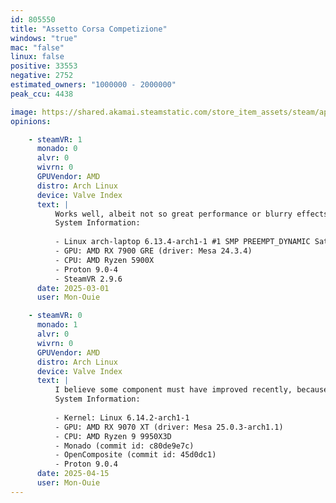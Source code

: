 ```yaml
---
id: 805550
title: "Assetto Corsa Competizione"
windows: "true"
mac: "false"
linux: false
positive: 33553
negative: 2752
estimated_owners: "1000000 - 2000000"
peak_ccu: 4438

image: https://shared.akamai.steamstatic.com/store_item_assets/steam/apps/805550/header.jpg?t=1730743191
opinions:

    - steamVR: 1
      monado: 0
      alvr: 0
      wivrn: 0
      GPUVendor: AMD
      distro: Arch Linux
      device: Valve Index
      text: |
          Works well, albeit not so great performance or blurry effects from using FSR (same as on Windows). 
          System Information:
           
          - Linux arch-laptop 6.13.4-arch1-1 #1 SMP PREEMPT_DYNAMIC Sat, 22 Feb 2025 00:37:05 +0000 x86_64 GNU/Linux
          - GPU: AMD RX 7900 GRE (driver: Mesa 24.3.4)
          - CPU: AMD Ryzen 5900X
          - Proton 9.0-4
          - SteamVR 2.9.6
      date: 2025-03-01
      user: Mon-Ouie

    - steamVR: 0
      monado: 1
      alvr: 0
      wivrn: 0
      GPUVendor: AMD
      distro: Arch Linux
      device: Valve Index
      text: |
          I believe some component must have improved recently, because it used to either crash when starting a race or a short time into a racing session. Everything seems very stable currently though.
          System Information:
           
          - Kernel: Linux 6.14.2-arch1-1 
          - GPU: AMD RX 9070 XT (driver: Mesa 25.0.3-arch1.1)
          - CPU: AMD Ryzen 9 9950X3D 
          - Monado (commit id: c80de9e7c)
          - OpenComposite (commit id: 45d0dc1) 
          - Proton 9.0.4
      date: 2025-04-15
      user: Mon-Ouie
---
```

